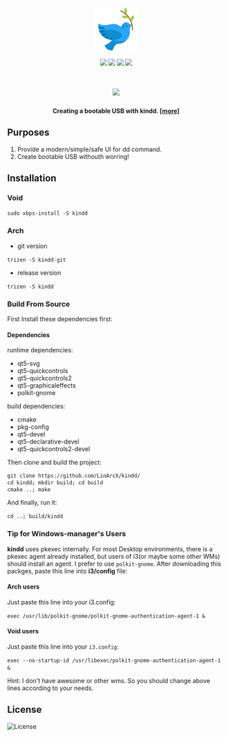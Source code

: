 <h4 align="center">
    <img src="assets/appconf/kindd.svg" align="center" width="100"/>
</h4>

<h4 align="center">
    <img src="https://img.shields.io/travis/LinArcX/kindd"/>  <img src="https://img.shields.io/github/tag/LinArcX/kindd.svg?colorB=green"/>  <img src="https://img.shields.io/github/repo-size/LinArcX/kindd.svg"/>  <img src="https://img.shields.io/github/languages/top/LinArcX/kindd.svg"/>
</h4>

<h1 align="center">
    <a href="https://gist.githubusercontent.com/LinArcX/4dde221ebf32b852586c65ecffdaa67f/raw/5846037655687b2e16f733eff2ca593fbce108f4/process.png"><img src="https://gist.githubusercontent.com/LinArcX/4dde221ebf32b852586c65ecffdaa67f/raw/5846037655687b2e16f733eff2ca593fbce108f4/process.png"></a>
    <br/>
    <h4 align="center">Creating a bootable USB with kindd. <a href="https://github.com/LinArcX/kindd/issues/10">[more]</a></h4>
</h1>

## Purposes
1. Provide a modern/simple/safe UI for dd command.
2. Create bootable USB withouth worring!

## Installation
### Void
`sudo xbps-install -S kindd`

### Arch
- git version

`trizen -S kindd-git`

- release version

`trizen -S kindd`

### Build From Source
First Install these dependencies first:

#### Dependencies
runtime dependencies:
- qt5-svg
- qt5-quickcontrols
- qt5-quickcontrols2
- qt5-graphicaleffects
- polkit-gnome

build dependencies:
- cmake
- pkg-config
- qt5-devel
- qt5-declarative-devel
- qt5-quickcontrols2-devel

Then clone and build the project:

```
git clone https://github.com/LinArcX/kindd/
cd kindd; mkdir build; cd build
cmake ..; make
```

And finally, run it:

`cd ..; build/kindd`

### Tip for Windows-manager's Users
**kindd** uses pkexec internally. For most Desktop environments, there is a pkexec agent already installed, but users of i3(or maybe some other WMs) should install an agent. I prefer to use `polkit-gnome`. After downloading this packges, paste this line into __i3/config__ file:

#### Arch users
Just paste this line into your i3.config:

`exec /usr/lib/polkit-gnome/polkit-gnome-authentication-agent-1 &`

#### Void users
Just paste this line into your `i3.config`:

`exec --no-startup-id /usr/libexec/polkit-gnome-authentication-agent-1 &`

Hint: I don't have awesome or other wms. So you should change above lines according to your needs.

## License
![License](https://img.shields.io/github/license/LinArcX/kindd.svg)
